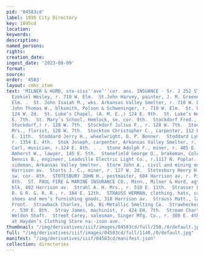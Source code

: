 ```yaml
---
pid: '04583cd'
label: 1895 City Directory
key: 1895cd
location: 
keywords: 
description: 
named_persons: 
rights: 
creation_date: 
ingest_date: '2023-08-09'
format: 
source: 
order: '4583'
layout: cmhc_item
text: 'MILNER & HURD, ste-siss''ave’''cor. ans. INSUANCE - Sr. J 252 STR  St. John
  Ezekiel Wesley, r. 710 W. Elm.  St.John Harvey, painter, J. M. Greene, r. 710 W.
  Elm. .  St. John Isaiah M., wks. Arkansas Valley Smelter, r. 710 W. El        m.  St.
  John Thomas W., blksmith, Polson & Schweninger, r. 710 W. Elm.  St. Louis Beer Hall,
  124 W. 2d.  St. Luke’s Chapel, (A. M. E.,) 124 E. 9th.  St. Luke’s Hospital, 206
  E. 7th.  St. Mary’s School, Hemlock, se. cor. 9th.  Stockdorf Fred., (O’Keefe &
  Stockdorf,) r. 128 W. 7th.  Stockdorf Julius F., r. 128 W. 7th.  Stockdorf J. F.
  Mrs., florist, 128 W. 7th.  Stockton Christopher C., carpenter, 112 EH. 3d, r. 215
  E. 11th.  Stoddard Jerry H., wheelwright, D. P. Bonner.  Stoddard Lyman B., miner,
  r. 1354 E. 4th.  Stok Joseph, carpenter, Arkansas Valley Smelter, r. 118 Oak.  Stoll
  Carl, musician, r.124 E. 8th. . .  Stone Adolph F., miner, r. 405 E. 12th.  Stone
  Amherst W., lawyer, 145 E. 5th.  Stonefield George O., brakeman, Colo. Midland Ry.  Stoner
  Dennis B., engineer, Leadville Electric Light Co., r.1117 N. Poplar.  Storm Ed.,
  sideman, Arkansas Valley Smelter.  Storm John A., civil and mining engineer, 607
  Harrison av.  Storts J. C., miner, r. 127 W. 2d.  Stotesbury Henry H., r. Pine,
  sw. cor. 8th.  STOTESBURY JOHN H., postmaster, 604 Harrison av, r. Pine, sw. cor.
  8th.  ST. PAUL FIRE & MARINE INSURANCE CO., Minn., Milner & Hurd, agts, 20-21 Boston
  blk, 402 Harrison av.  Strahl A. H. Mrs., r. 510 E. 11th.  Strasser Fred. W., fireman,
  D. & R. G. R. R., r. 184 E. 12th.  STRAUSS HERMAN, clothing, hats, caps, boots,
  shoes and men’s furnishing goods, 318 Harrison av.  Strauss Matt., lab, r. 221 W.
  Front.  Strawback Charles, lab, Bi-Metallic Smelting Co.  Strawhecker M. E. Mrs.,
  r. 530 E. 8th.  Stray James, machinist, r. 424 EH. 7th.  Stream Charles, miner,
  Weldon Shaft.  Street Carey, salesman, Singer Mfg. Co., r. 309 E. 4th.  Knox Hats
  at Hayden’s Clothing Store na:-ison ave. '
thumbnail: "/img/derivatives/iiif/images/04583cd/full/250,/0/default.jpg"
full: "/img/derivatives/iiif/images/04583cd/full/1140,/0/default.jpg"
manifest: "/img/derivatives/iiif/04583cd/manifest.json"
collection: directories
---
```

